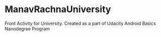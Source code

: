 # ManavRachnaUniversity
Front Activity for University.
Created as a part of Udacity Android Basics Nanodegree Program
